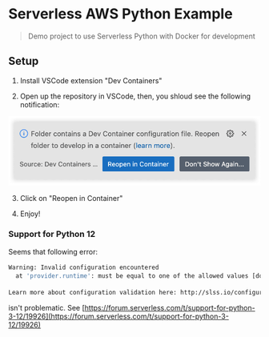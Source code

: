 Serverless AWS Python Example
=============================

> Demo project to use Serverless Python with Docker for development

## Setup

1. Install VSCode extension "Dev Containers"


2. Open up the repository in VSCode, then, you shloud see the following notification:

![VSCode popup](https://raw.githubusercontent.com/sineverba/serverless-aws-python/develop/images/folder.webp)

3. Click on "Reopen in Container"

4. Enjoy!

### Support for Python 12

Seems that following error:

```bash
Warning: Invalid configuration encountered
  at 'provider.runtime': must be equal to one of the allowed values [dotnet6, go1.x, java17, java11, java8, java8.al2, nodejs14.x, nodejs16.x, nodejs18.x, nodejs20.x, provided, provided.al2, provided.al2023, python3.7, python3.8, python3.9, python3.10, python3.11, ruby2.7, ruby3.2]

Learn more about configuration validation here: http://slss.io/configuration-validation
```

isn't problematic. See [https://forum.serverless.com/t/support-for-python-3-12/19926](https://forum.serverless.com/t/support-for-python-3-12/19926)


